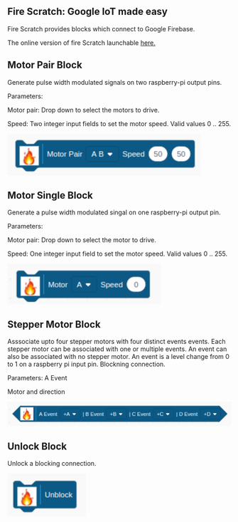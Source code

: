## Fire Scratch: Google IoT made easy

Fire Scratch provides blocks which connect to Google Firebase.

The online version of fire Scratch launchable [here.](https://oliverfaust.github.io/)

## Motor Pair Block
Generate pulse width modulated signals on two raspberry-pi output pins.

Parameters:

Motor pair: Drop down to select the motors to drive.

Speed: Two integer input fields to set the motor speed. Valid values 0 .. 255.

![](./Docs/motorPair.png)

## Motor Single Block

Generate a pulse width modulated singal on one raspberry-pi output pin.

Parameters:

Motor pair: Drop down to select the motor to drive.

Speed: One integer input field to set the motor speed. Valid values 0 .. 255.

![](./Docs/singleMotor.png)

## Stepper Motor Block

Asssociate upto four stepper motors with four distinct events events. Each stepper motor can be associated with one or multiple events. An event can also be associated with no stepper motor. An event is a level change from 0 to 1 on a raspberry pi input pin. Blockning connection.  

Parameters:
A Event

Motor and direction

![](./Docs/stepperEvent.png)

## Unlock Block

Unlock a blocking connection. 

![](./Docs/unlock.png)

